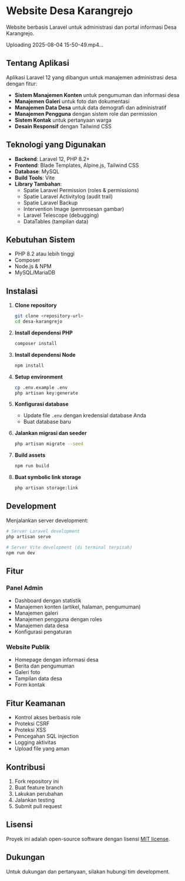 # Website Desa Karangrejo

Website berbasis Laravel untuk administrasi dan portal informasi Desa Karangrejo.



Uploading 2025-08-04 15-50-49.mp4…



## Tentang Aplikasi

Aplikasi Laravel 12 yang dibangun untuk manajemen administrasi desa dengan fitur:

- **Sistem Manajemen Konten** untuk pengumuman dan informasi desa
- **Manajemen Galeri** untuk foto dan dokumentasi
- **Manajemen Data Desa** untuk data demografi dan administratif
- **Manajemen Pengguna** dengan sistem role dan permission
- **Sistem Kontak** untuk pertanyaan warga
- **Desain Responsif** dengan Tailwind CSS

## Teknologi yang Digunakan

- **Backend**: Laravel 12, PHP 8.2+
- **Frontend**: Blade Templates, Alpine.js, Tailwind CSS
- **Database**: MySQL
- **Build Tools**: Vite
- **Library Tambahan**: 
  - Spatie Laravel Permission (roles & permissions)
  - Spatie Laravel Activitylog (audit trail)
  - Spatie Laravel Backup
  - Intervention Image (pemrosesan gambar)
  - Laravel Telescope (debugging)
  - DataTables (tampilan data)

## Kebutuhan Sistem

- PHP 8.2 atau lebih tinggi
- Composer
- Node.js & NPM
- MySQL/MariaDB

## Instalasi

1. **Clone repository**
   ```bash
   git clone <repository-url>
   cd desa-karangrejo
   ```

2. **Install dependensi PHP**
   ```bash
   composer install
   ```

3. **Install dependensi Node**
   ```bash
   npm install
   ```

4. **Setup environment**
   ```bash
   cp .env.example .env
   php artisan key:generate
   ```

5. **Konfigurasi database**
   - Update file `.env` dengan kredensial database Anda
   - Buat database baru

6. **Jalankan migrasi dan seeder**
   ```bash
   php artisan migrate --seed
   ```

7. **Build assets**
   ```bash
   npm run build
   ```

8. **Buat symbolic link storage**
   ```bash
   php artisan storage:link
   ```

## Development

Menjalankan server development:

```bash
# Server Laravel development
php artisan serve

# Server Vite development (di terminal terpisah)
npm run dev
```

## Fitur

### Panel Admin
- Dashboard dengan statistik
- Manajemen konten (artikel, halaman, pengumuman)
- Manajemen galeri
- Manajemen pengguna dengan roles
- Manajemen data desa
- Konfigurasi pengaturan

### Website Publik
- Homepage dengan informasi desa
- Berita dan pengumuman
- Galeri foto
- Tampilan data desa
- Form kontak

## Fitur Keamanan

- Kontrol akses berbasis role
- Proteksi CSRF
- Proteksi XSS
- Pencegahan SQL injection
- Logging aktivitas
- Upload file yang aman

## Kontribusi

1. Fork repository ini
2. Buat feature branch
3. Lakukan perubahan
4. Jalankan testing
5. Submit pull request

## Lisensi

Proyek ini adalah open-source software dengan lisensi [MIT license](LICENSE).

## Dukungan

Untuk dukungan dan pertanyaan, silakan hubungi tim development.
